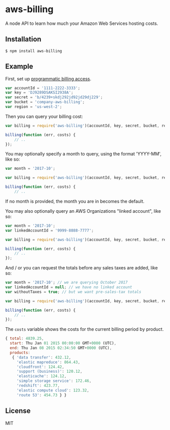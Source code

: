 
# aws-billing

  A node API to learn how much your Amazon Web Services hosting costs.

## Installation

    $ npm install aws-billing

## Example

First, set up [programmatic billing access](http://docs.aws.amazon.com/awsaccountbilling/latest/about/programaccess.html).

```js
var accountId = '1111-2222-3333';
var key = 'DJ9289DSAKSI2938A';
var secret = 'b/4239+skdj292jd92jd29dj229';
var bucket = 'company-aws-billing';
var region = 'us-west-2';
```

Then you can query your billing cost:

```js
var billing = require('aws-billing')(accountId, key, secret, bucket, region);

billing(function (err, costs) {
    // ..
});
```

You may optionally specify a month to query, using the format 'YYYY-MM', like so:

```js
var month = '2017-10';

var billing = require('aws-billing')(accountId, key, secret, bucket, region, month);

billing(function (err, costs) {
    // ..
```

If no month is provided, the month you are in becomes the default.

You may also optionally query an AWS Organizations "linked account", like so:

```js
var month = '2017-10';
var linkedAccountId = '9999-8888-7777';

var billing = require('aws-billing')(accountId, key, secret, bucket, region, month, linkedAccountId);

billing(function (err, costs) {
    // ..
});
```

And / or you can request the totals before any sales taxes are added, like so:

```js
var month = '2017-10'; // we are querying October 2017
var linkedAccountId = null; // we have no linked account
var withoutTaxes = true; // but we want pre-sales-tax totals

var billing = require('aws-billing')(accountId, key, secret, bucket, region, month, linkedAccountId, withoutTaxes);

billing(function (err, costs) {
    // ..
});
```

The `costs` variable shows the costs for the current billing period by product.

```js
{ total: 4839.25,
  start: Thu Jan 01 2015 00:00:00 GMT+0000 (UTC),
  end: Thu Jan 08 2015 02:34:50 GMT+0000 (UTC),
  products:
   { 'data transfer': 432.12,
     'elastic mapreduce': 864.43,
     'cloudfront': 124.42,
     'support (business)': 120.12,
     'elasticache': 124.12,
     'simple storage service': 172.46,
     'redshift': 423.77,
     'elastic compute cloud': 123.32,
     'route 53': 454.73 } }
```

## License

MIT

